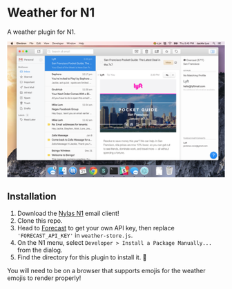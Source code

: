 # Weather for N1
A weather plugin for N1.

![](preview.png)

## Installation
1. Download the [Nylas N1](https://nylas.com/n1) email client!
2. Clone this repo.
3. Head to [Forecast](https://developer.forecast.io/) to get your own API key, then replace `'FORECAST_API_KEY'` in `weather-store.js`.
4. On the N1 menu, select `Developer > Install a Package Manually...` from the dialog.
5. Find the directory for this plugin to install it. :tada:

You will need to be on a browser that supports emojis for the weather emojis to render properly!

